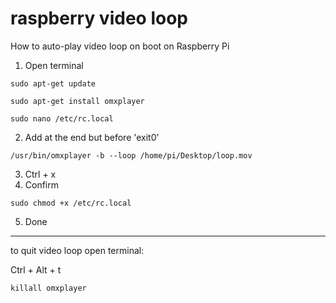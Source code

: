 # raspberry video loop
How to auto-play video loop on boot on Raspberry Pi

1. Open terminal 

`sudo apt-get update` 

`sudo apt-get install omxplayer` 

`sudo nano /etc/rc.local` 

2. Add at the end but before 'exit0' 

`/usr/bin/omxplayer -b --loop /home/pi/Desktop/loop.mov`
 
 3. Ctrl + x
 4. Confirm
 
`sudo chmod +x /etc/rc.local`

 5. Done
 
 - - - 
 
to quit video loop open terminal: 

Ctrl + Alt + t

`killall omxplayer`
